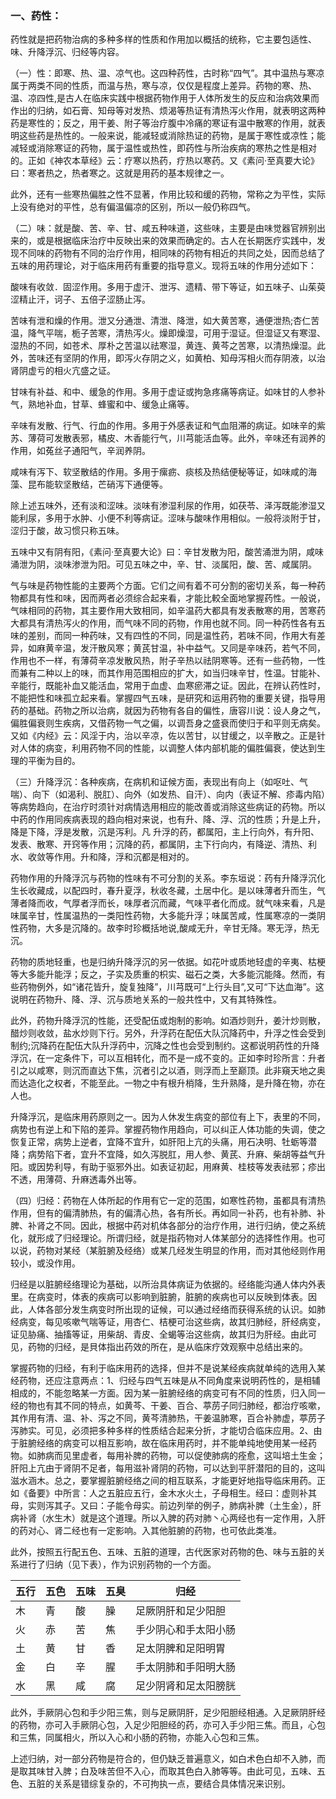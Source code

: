 ### 一、药性：

药性就是把药物治病的多种多样的性质和作用加以概括的统称，它主要包适性、味、升降浮沉、归经等内容。

（一）性：即寒、热、温、凉气也。这四种药性，古时称“四气”。其中温热与寒凉属于两类不同的性质，而温与热，寒与凉，仅仅是程度上差异。药物的寒、热、温、凉四性,是古人在临床实践中根据药物作用于人体所发生的反应和治病效果而作出的归纳，如石膏、知母等对发热、烦渴等热证有清热泻火作用，就表明这两种药是寒性的；反之，用干姜、附子等治疗腹中冷痛的寒证有温中散寒的作用，就表明这些药是热性的。一般来说，能减轻或消除热证的药物，是属于寒性或凉性；能减轻或消除寒证的药物，属于温性或热性，即药性与所治疾病的寒热之性是相对的。正如《神农本草经》云：疗寒以热药，疗热以寒药。又《素问·至真要大论》曰：寒者热之，热者寒之。这就是用药的基本规律之一。

此外，还有一些寒热偏胜之性不显著，作用比较和缓的药物，常称之为平性，实际上没有绝对的平性，总有偏温偏凉的区别，所以一般仍称四气。

（二）味：就是酸、苦、辛、甘、咸五种味道，这些味，主要是由味觉器官辨别出来的，或是根据临床治疗中反映出来的效果而确定的。古人在长期医疗实践中，发现不同味的药物有不同的治疗作用，相同味的药物有相近的共同之处，因而总结了五味的用药理论，对于临床用药有重要的指导意义。现将五味的作用分述如下：

酸味有收敛．固涩作用。多用于虚汗、泄泻、遗精、带下等证，如五味子、山茱萸涩精止汗，诃子、五倍子涩肠止泻。

苦味有泄和燥的作用。泄又分通泄、清泄、降泄，如大黄苦寒，通便泄热;杏仁苦温，降气平喘，栀子苦寒，清热泻火。燥即燥湿，可用于湿证。但湿证又有寒湿、湿热的不同，如苍术、厚朴之苦温以祛寒湿，黄连、黄芩之苦寒，以清热燥湿。此外，苦味还有坚阴的作用，即泻火存阴之义，如黄柏、知母泻相火而存阴液，以治肾阴虚亏的相火亢盛之证。

甘味有补益、和中、缓急的作用。多用于虚证或拘急疼痛等病证。如味甘的人参补气，熟地补血，甘草、蜂蜜和中、缓急止痛等。

辛味有发散、行气、行血的作用。多用于外感表证和气血阻滞的病证。如味辛的紫苏、薄荷可发散表邪，橘皮、木香能行气，川芎能活血等。此外，辛味还有润养的作用，如菟丝子通阳气，辛润养阴。

咸味有泻下、软坚散结的作用。多用于瘰疬、痰核及热结便秘等证，如味咸的海藻、昆布能软坚散结，芒硝泻下通便等。

除上述五味外，还有淡和涩味。淡味有渗湿利尿的作用，如茯苓、泽泻既能渗湿又能利尿，多用于水肿、小便不利等病证。涩味与酸味作用相似。一般将淡附于甘，涩归于酸，故习惯只称五味。

五味中又有阴有阳，《素问·至真要大论》曰：辛甘发散为阳，酸苦涌泄为阴，咸味涌泄为阴，淡味渗泄为阳。可见五味之中，辛、甘、淡属阳，酸、苦、咸属阴。

气与味是药物性能的主要两个方面。它们之间有着不可分割的密切关系，每一种药物都具有性和味，因而两者必须综合起来看，才能比較全面地掌握药性。一般说，气味相同的药物，其主要作用大致相同，如辛温药大都具有发表散寒的用，苦寒药大都具有清热泻火的作用，而气味不同的药物，作用也就不同。同一种药性各有五味的差别，而同一种药味，又有四性的不同，同是温性药，若味不同，作用大有差异，如麻黄辛温，发汗散风寒；黄芪甘温，补中益气。又同是辛味药，若气不同，作用也不一样，有薄荷辛凉发散风热，附子辛热以祛阴寒等。还有一些药物，一性而兼有二种以上的味，而其作用范围相应的扩大，如当归味辛甘，性温。甘能补、辛能行，既能补血又能活血，常用于血虚、血寒瘀滞之证。因此，在辨认药性时，不能把性和味孤立起来看。掌握四气五味，是研究和运用药物的重要关键，指导用药的基础。药物之所以治病，就因为药物有各自的偏性，唐容川说：设人身之气，偏胜偏衰则生疾病，又借药物一气之偏，以调吾身之盛衰而使归于和平则无病矣。又如《内经》云：风淫于内，治以辛凉，佐以苦甘，以甘缓之，以辛散之。正是针对人体的病变，利用药物不同的性能，以调整人体内部机能的偏胜偏衰，使达到生理的平衡为目的。

（三）升降浮沉：各种疾病，在病机和证候方面，表现出有向上（如呕吐、气喘）、向下（如渴利、脱肛）、向外（如发热、自汗）、向内（表证不解、疹毒内陷）等病势趋向，在治疗时须针对病情选用相应的能改善或消除这些病证的药物。所以中药的作用同疾病表现的趋向相对来说，也有升、降、浮、沉的性质；升是上升，降是下降，浮是发散，沉是泻利。凡                                                                                                                                                                                                                                                                                                                                                                                                                                                                                                                                                                                                                                                                                                                                                                                                                                                                                                                                                升浮的药，都属阳，主上行向外，有升阳、发表、散寒、开窍等作用；沉降的药，都属阴，主下行向内，有降逆、清热、利水、收敛等作用。升和降，浮和沉都是相对的。

药物作用的升降浮沉与药物的性味有不可分割的关系。李东垣说：药有升降浮沉化生长收藏成，以配四时，春升夏浮，秋收冬藏，土居中化。是以味薄者升而生，气薄者降而收，气厚者浮而长，味厚者沉而藏，气味平者化而成。就气味来看，凡是味属辛甘，性属温热的一类阳性药物，大多能升浮；味属苦咸，性属寒凉的一类阴性药物，大多是沉降的。故李时珍概括地说,酸咸无升，辛甘无降。寒无浮，热无沉。

药物的质地轻重，也是归纳升降浮沉的另一依据。如花叶或质地轻虚的辛夷、枯梗等大多能升能浮；反之，子实及质重的枳实、磁石之类，大多能沉能降。然而，有些药物例外，如“诸花皆升，旋复独降”，川芎既可“上行头目”,又可“下达血海”。这说明在药物升、降、浮、沉与质地关系的一般共性中，又有其特殊性。

此外，药物升降浮沉的性能，还受配伍或炮制的影响。如酒炒则升，姜汁炒则散，醋炒则收敛，盐水炒则下行。另外，升浮药在配伍大队沉降药中，升浮之性会受到制约;沉降药在配伍大队升浮药中，沉降之性也会受到制约。这都说明药性的升降浮沉，在一定条件下，可以互相转化，而不是一成不变的。正如李时珍所言：升者引之以咸寒，则沉而直达下焦，沉者引之以酒，则浮而上至巅顶。此非窺天地之奥而达造化之权者，不能至此。一物之中有根升梢降，生升熟降，是升降在物，亦在人也。

升降浮沉，是临床用药原则之一。因为人休发生病变的部位有上下，表里的不同，病势也有逆上和下陷的差异。掌握药物作用趋向，可以纠正人体功能的失调，使之恢复正常，病势上逆者，宜降不宜升，如肝阳上亢的头痛，用石决明、牡蛎等潜降；病势陷下者，宜升不宜降，如久泻脱肛，用人参、黄芪、升麻、柴胡等益气升阳。或因势利导，有助于驱邪外出。如表证初起，用麻黄、桂枝等发表祛邪；疹出不透，用薄荷、升麻透毒外出等。

（四）归经：药物在人体所起的作用有它一定的范围，如寒性药物，虽都具有清热作用，但有的偏清肺热，有的偏清心热，各有所长。再如同一补药，也有补肺、补脾、补肾之不同。因此，根据中药对机体各部分的治疗作用，进行归纳，使之系统化，就形成了归经理论。所谓归经，就是指药物对人体某部分的选择性作用。也可以说，药物对某经（某脏腑及经络）或某几经发生明显的作用，而对其他经则作用较小，或没作用。

归经是以脏腑经络理论为基础，以所治具体病证为依据的。经络能沟通人体内外表里。在病变时，体表的疾病可以影响到脏腑，脏腑的疾病也可以反映到体表。因此，人体各部分发生病变时所出现的证候，可以通过经络而获得系统的认识。如肺经病变，每见咳嗽气喘等证，用杏仁、桔梗可治这些病，故其归肺经，肝经病变，证见胁痛、抽搐等证，用柴胡、青皮、全蝎等治这些病，故其归为肝经。由此可见，药物的归经，是貝体指出药效的所在，是从临床疗效观察中总结出来的。

掌握药物的归经，有利于临床用药的选择，但并不是说某经疾病就单纯的选用入某经药物，还应注意两点：1、归经与四气五味是从不同角度来说明药性的，是相辅相成的，不能忽略某一方面。因为某一脏腑经络的病变可有不同的性质，归入同一经的物也有其不同的特点，如黄芩、干姜、百合、葶苈子同归肺经，都治疗咳嗽，其作用有清、温、补、泻之不同，黄芩清肺热，干姜温肺寒，百合补肺虚，葶苈子泻肺实。可见，必须把多种多样的性质结合起来分折，才能切合临床应用。2、由于脏腑经络的病变可以相互影响，故在临床用药时，并不能单纯地使用某一经药物。如肺病而见里虚者，每用补脾的药物，可以促使肺病的痊愈，这叫培土生金；肝阳上亢由于肾阴不足者，每用滋补肾阴的药物，可以达到平肝潜阳的目的，这叫滋水涵木。总之，要掌握脏腑经络之间的相互联系，才能更好地指导临床用药。正如《备要》中所言：人之五脏应五行，金木水火土，子母相生。经曰：虚则补其母，实则泻其子。又曰：子能令母实。前边列举的例子，肺病补脾（土生金），肝病补肾（水生木）就是这个道理。所以入脾的药对肺丶心两经也有一定作用，入肝的药对心、肾二经也有一定影响。入其他脏腑的药物，也可依此类准。

此外，按照五行配五色、五味、五脏的道理，古代医家对药物的色、味与五脏的关系进行了归纳（见下表），作为识别药物的一个方面。

|五行|五色|五味|五臭|归经|
| --- | --- | --- | --- | --- |
|木|青|酸|臊|足厥阴肝和足少阳胆|
|火|赤|苦|焦|手少阴心和手太阳小肠|
|土|黄|甘|香|足太阴脾和足阳明胃|
|金|白|辛|腥|手太阴肺和手阳明大肠|
|水|黑|咸|腐|足少阴肾和足太阳膀胱|

此外，手厥阴心包和手少阳三焦，则与足厥阴肝，足少阳胆经相通。入足厥阴肝经的药物，亦可入手厥阴心包，入足少阳胆经的药，亦可入手少阳三焦。而且，心包和三焦，同属相火，所以入心和小肠的药物，亦能入心包和三焦。

上述归纳，对一部分药物是符合的，但仍缺乏普遍意义，如白术色白却不入肺，而是取其味甘入脾；白及味苦但不入心，而取其色白入肺等等。由此可见，五味、五色、五脏的关系是错综复杂的，不可拘执一点，要结合具体情况来识别。
